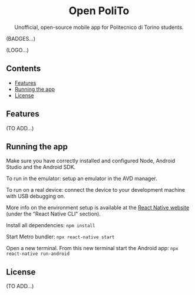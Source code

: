 <h1 align="center">Open PoliTo</h1>
<p align="center">Unofficial, open-source mobile app for Politecnico di Torino students.</p>

(BADGES...)

(LOGO...)

## Contents

- [Features](#features)
- [Running the app](#running-the-app)
- [License](#license)

## Features

(TO ADD...)

## Running the app

Make sure you have correctly installed and configured Node, Android Studio and the Android SDK.

To run in the emulator: setup an emulator in the AVD manager.

To run on a real device: connect the device to your development machine with USB debugging on.

More info on the environment setup is available at the [React Native website](https://reactnative.dev/docs/environment-setup) (under the "React Native CLI" section).

Install all dependencies: `npm install`

Start Metro bundler: `npx react-native start`

Open a new terminal. From this new terminal start the Android app: `npx react-native run-android`

## License

(TO ADD...)
